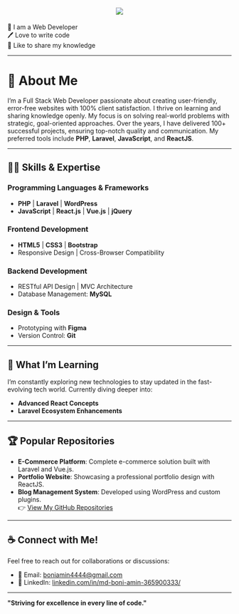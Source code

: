<h1 align="center">
  <a href="https://github.com/boniamin4444">
    <img src="https://readme-typing-svg.herokuapp.com?font=Fira+Code&size=40&pause=1000&color=00CFFF&background=FFFFFF00&center=true&vCenter=true&width=800&height=80&lines=Hi,+I'm+Md.+Boni+Amin;A+Full+Stack+Web+Developer;Welcome+to+my+GitHub!">
  </a>
</h1>

👑 I am a Web Developer  
🖊️ Love to write code  
🎤 Like to share my knowledge  

---

# 🚀 About Me  
I’m a Full Stack Web Developer passionate about creating user-friendly, error-free websites with 100% client satisfaction. I thrive on learning and sharing knowledge openly. My focus is on solving real-world problems with strategic, goal-oriented approaches. Over the years, I have delivered 100+ successful projects, ensuring top-notch quality and communication. My preferred tools include **PHP**, **Laravel**, **JavaScript**, and **ReactJS**.

---

## 👨‍💻 Skills & Expertise  

### **Programming Languages & Frameworks**  
- **PHP** | **Laravel** | **WordPress**  
- **JavaScript** | **React.js** | **Vue.js** | **jQuery**  

### **Frontend Development**  
- **HTML5** | **CSS3** | **Bootstrap**  
- Responsive Design | Cross-Browser Compatibility  

### **Backend Development**  
- RESTful API Design | MVC Architecture  
- Database Management: **MySQL**  

### **Design & Tools**  
- Prototyping with **Figma**  
- Version Control: **Git**  

---

## 🌱 What I’m Learning  
I’m constantly exploring new technologies to stay updated in the fast-evolving tech world. Currently diving deeper into:  
- **Advanced React Concepts**  
- **Laravel Ecosystem Enhancements**  

---

## 🏆 Popular Repositories  
- **E-Commerce Platform**: Complete e-commerce solution built with Laravel and Vue.js.  
- **Portfolio Website**: Showcasing a professional portfolio design with ReactJS.  
- **Blog Management System**: Developed using WordPress and custom plugins.  
👉 [View My GitHub Repositories](https://github.com/boniamin4444)  

---

## ☕ Connect with Me!  
Feel free to reach out for collaborations or discussions:  
- 📧 Email: [boniamin4444@gmail.com](mailto:boniamin4444@gmail.com)  
- 💼 LinkedIn: [linkedin.com/in/md-boni-amin-365900333/](https://www.linkedin.com/in/md-boni-amin-365900333/)  

---

**"Striving for excellence in every line of code."**
